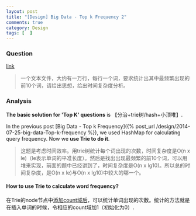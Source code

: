 ```yaml
---
layout: post
title: "[Design] Big Data - Top k Frequency 2"
comments: true
category: Design
tags: [  ]
---
```


### Question 

[link](http://blog.csdn.net/v_july_v/article/details/7382693)

> 一个文本文件，大约有一万行，每行一个词，要求统计出其中最频繁出现的前10个词，请给出思想，给出时间复杂度分析。

### Analysis

__The basic solution for 'Top K' questions__ is 【分治+trie树/hash+小顶堆】. 

In the previous post [Big Data - Top k Frequency]({% post_url /design/2014-07-25-big-data-Top-k-frequency %}), we used HashMap for calculating query frequency. Now we __use Trie to do it__. 

> 这题是考虑时间效率。用trie树统计每个词出现的次数，时间复杂度是O(n x le)（le表示单词的平准长度）。然后是找出出现最频繁的前10个词，可以用堆来实现，前面的题中已经讲到了，时间复杂度是O(n x lg10)。所以总的时间复杂度，是O(n x le)与O(n x lg10)中较大的哪一个。

#### How to use Trie to calculate word frequency? 

在Trie的node节点中[添加count域后](http://blog.csdn.net/ohmygirl/article/details/7953814)，可以统计单词出现的次数。统计的方法就是在插入单词的时候，令相应的count域加1（初始化为0）. 
